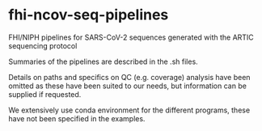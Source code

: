 # fhi-ncov-seq-pipelines
FHI/NIPH pipelines for SARS-CoV-2 sequences generated with the ARTIC sequencing protocol

Summaries of the pipelines are described in the .sh files.

Details on paths and specifics on QC (e.g. coverage) analysis have been omitted as these have been suited to our needs, but information can be supplied if requested.

We extensively use conda environment for the different programs, these have not been specified in the examples.
